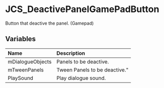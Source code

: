 # JCS_DeactivePanelGamePadButton

Button that deactive the panel. (Gamepad)

## Variables

| Name | Description |
|:---|:---|
| mDialogueObjects | Panels to be deactive. |
| mTweenPanels | Tween Panels to be deactive." |
| PlaySound | Play dialogue sound. |
